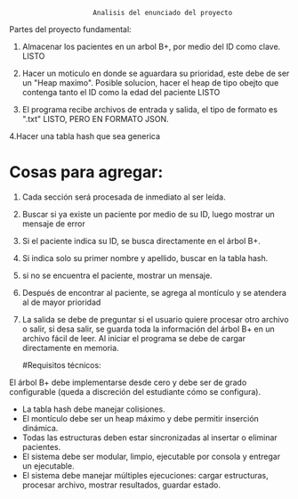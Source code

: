                          Analisis del enunciado del proyecto


Partes del proyecto fundamental:

1. Almacenar los pacientes en un arbol B+, por medio del ID como clave. LISTO

2. Hacer un moticulo en donde se aguardara su prioridad, este debe de ser un "Heap maximo". Posible solucion, hacer el heap de tipo obejto que contenga tanto el ID como la edad del paciente LISTO

3. El programa recibe archivos de entrada y salida, el tipo de formato es ".txt" LISTO, PERO EN FORMATO JSON.

4.Hacer una tabla hash que sea generica

   # Cosas para agregar:

1. Cada sección será procesada de inmediato al ser leída.

2. Buscar si ya existe un paciente por medio de su ID, luego mostrar un mensaje de error 

3. Si el paciente indica su ID, se busca directamente en el árbol B+.

4. Si indica solo su primer nombre y apellido, buscar en la tabla hash.

5. si no se encuentra el paciente, mostrar un mensaje.

6. Después de encontrar al paciente, se agrega al montículo y se atendera al de mayor prioridad

7. La salida se debe de preguntar si el usuario quiere procesar otro archivo o salir, si desa salir, se guarda toda la información del árbol B+ en un archivo fácil de leer. Al iniciar el programa se debe de cargar directamente en memoria.

    #Requisitos técnicos:

 El árbol B+ debe implementarse desde cero y debe ser de grado configurable (queda
a discreción del estudiante cómo se configura).
- La tabla hash debe manejar colisiones.
- El montículo debe ser un heap máximo y debe permitir inserción dinámica.
- Todas las estructuras deben estar sincronizadas al insertar o eliminar pacientes.
- El sistema debe ser modular, limpio, ejecutable por consola y entregar un
ejecutable.
- El sistema debe manejar múltiples ejecuciones: cargar estructuras, procesar archivo, mostrar resultados, guardar estado.
